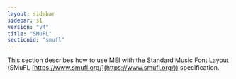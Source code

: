 ```yaml
---
layout: sidebar
sidebar: s1
version: "v4"
title: "SMuFL"
sectionid: "smufl"
---
```


This section describes how to use MEI with the Standard Music Font Layout (SMuFL [https://www.smufl.org/](https://www.smufl.org/)) specification.

